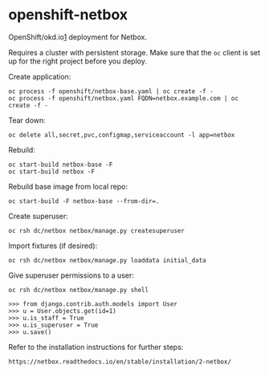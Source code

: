 # openshift-netbox

OpenShift/okd.io[1] deployment for Netbox.

Requires a cluster with persistent storage. Make sure that the `oc` client is 
set up for the right project before you deploy.

Create application:

    oc process -f openshift/netbox-base.yaml | oc create -f -
    oc process -f openshift/netbox.yaml FQDN=netbox.example.com | oc create -f -

Tear down:

    oc delete all,secret,pvc,configmap,serviceaccount -l app=netbox

Rebuild:

    oc start-build netbox-base -F
    oc start-build netbox -F

Rebuild base image from local repo:

    oc start-build -F netbox-base --from-dir=.

Create superuser:

    oc rsh dc/netbox netbox/manage.py createsuperuser
    
Import fixtures (if desired):
    
    oc rsh dc/netbox netbox/manage.py loaddata initial_data
    
Give superuser permissions to a user:

    oc rsh dc/netbox netbox/manage.py shell
    
    >>> from django.contrib.auth.models import User
    >>> u = User.objects.get(id=1)
    >>> u.is_staff = True
    >>> u.is_superuser = True
    >>> u.save()
    
Refer to the installation instructions for further steps:

    https://netbox.readthedocs.io/en/stable/installation/2-netbox/


[1]: https://github.com/openshift/origin
